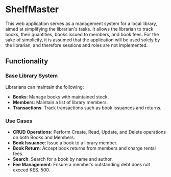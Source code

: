 # ShelfMaster

This web application serves as a management system for a local library, aimed at simplifying the librarian's tasks. It allows the librarian to track books, their quantities, books issued to members, and book fees. For the sake of simplicity, it is assumed that the application will be used solely by the librarian, and therefore sessions and roles are not implemented.

## Functionality

### Base Library System

Librarians can maintain the following:

- **Books**: Manage books with maintained stock.
- **Members**: Maintain a list of library members.
- **Transactions**: Track transactions such as book issuances and returns.

### Use Cases

- **CRUD Operations**: Perform Create, Read, Update, and Delete operations on both Books and Members.
- **Book Issuance**: Issue a book to a library member.
- **Book Return**: Accept book returns from members and charge rental fees.
- **Search**: Search for a book by name and author.
- **Fee Management**: Ensure a member’s outstanding debt does not exceed KES. 500.